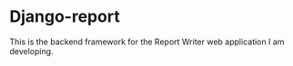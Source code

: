 # Django-report

This is the backend framework for the Report Writer web application I am developing.
